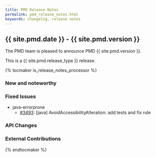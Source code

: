 ```yaml
---
title: PMD Release Notes
permalink: pmd_release_notes.html
keywords: changelog, release notes
---
```


## {{ site.pmd.date }} - {{ site.pmd.version }}

The PMD team is pleased to announce PMD {{ site.pmd.version }}.

This is a {{ site.pmd.release_type }} release.

{% tocmaker is_release_notes_processor %}

### New and noteworthy

### Fixed Issues

*   java-errorprone
    *   [#3493](https://github.com/pmd/pmd/pull/3493): \[java] AvoidAccessibilityAlteration: add tests and fix rule

### API Changes

### External Contributions

{% endtocmaker %}

